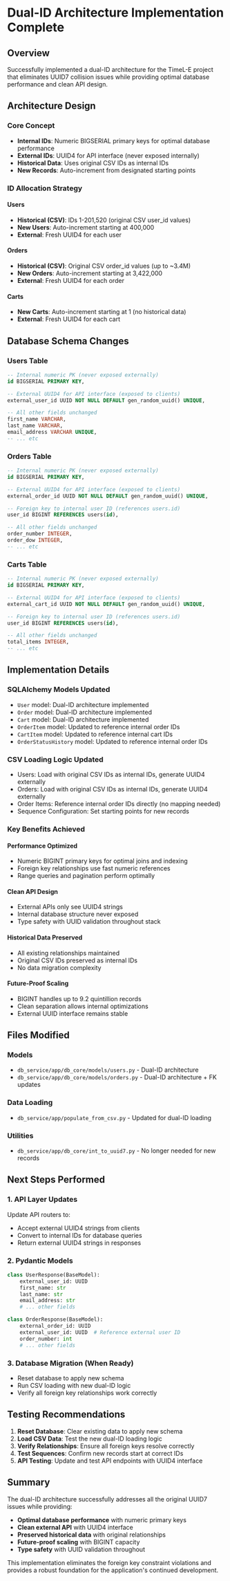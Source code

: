 # Dual-ID Architecture Implementation Complete

## Overview

Successfully implemented a dual-ID architecture for the TimeL-E project that eliminates UUID7 collision issues while providing optimal database performance and clean API design.

## Architecture Design

### Core Concept
- **Internal IDs**: Numeric BIGSERIAL primary keys for optimal database performance
- **External IDs**: UUID4 for API interface (never exposed internally)
- **Historical Data**: Uses original CSV IDs as internal IDs
- **New Records**: Auto-increment from designated starting points

### ID Allocation Strategy

#### Users
- **Historical (CSV)**: IDs 1-201,520 (original CSV user_id values)
- **New Users**: Auto-increment starting at 400,000
- **External**: Fresh UUID4 for each user

#### Orders  
- **Historical (CSV)**: Original CSV order_id values (up to ~3.4M)
- **New Orders**: Auto-increment starting at 3,422,000
- **External**: Fresh UUID4 for each order

#### Carts
- **New Carts**: Auto-increment starting at 1 (no historical data)
- **External**: Fresh UUID4 for each cart

## Database Schema Changes

### Users Table
```sql
-- Internal numeric PK (never exposed externally)
id BIGSERIAL PRIMARY KEY,

-- External UUID4 for API interface (exposed to clients)  
external_user_id UUID NOT NULL DEFAULT gen_random_uuid() UNIQUE,

-- All other fields unchanged
first_name VARCHAR,
last_name VARCHAR,
email_address VARCHAR UNIQUE,
-- ... etc
```

### Orders Table
```sql
-- Internal numeric PK (never exposed externally)
id BIGSERIAL PRIMARY KEY,

-- External UUID4 for API interface (exposed to clients)
external_order_id UUID NOT NULL DEFAULT gen_random_uuid() UNIQUE,

-- Foreign key to internal user ID (references users.id)
user_id BIGINT REFERENCES users(id),

-- All other fields unchanged
order_number INTEGER,
order_dow INTEGER,
-- ... etc
```

### Carts Table
```sql
-- Internal numeric PK (never exposed externally)
id BIGSERIAL PRIMARY KEY,

-- External UUID4 for API interface (exposed to clients)
external_cart_id UUID NOT NULL DEFAULT gen_random_uuid() UNIQUE,

-- Foreign key to internal user ID (references users.id)
user_id BIGINT REFERENCES users(id),

-- All other fields unchanged
total_items INTEGER,
-- ... etc
```

## Implementation Details

### SQLAlchemy Models Updated
-  `User` model: Dual-ID architecture implemented
-  `Order` model: Dual-ID architecture implemented  
-  `Cart` model: Dual-ID architecture implemented
-  `OrderItem` model: Updated to reference internal order IDs
-  `CartItem` model: Updated to reference internal cart IDs
-  `OrderStatusHistory` model: Updated to reference internal order IDs

### CSV Loading Logic Updated
-  Users: Load with original CSV IDs as internal IDs, generate UUID4 externally
-  Orders: Load with original CSV IDs as internal IDs, generate UUID4 externally
-  Order Items: Reference internal order IDs directly (no mapping needed)
-  Sequence Configuration: Set starting points for new records

### Key Benefits Achieved

####  Performance Optimized
- Numeric BIGINT primary keys for optimal joins and indexing
- Foreign key relationships use fast numeric references
- Range queries and pagination perform optimally

####  Clean API Design
- External APIs only see UUID4 strings
- Internal database structure never exposed
- Type safety with UUID validation throughout stack

####  Historical Data Preserved
- All existing relationships maintained
- Original CSV IDs preserved as internal IDs
- No data migration complexity

####  Future-Proof Scaling
- BIGINT handles up to 9.2 quintillion records
- Clean separation allows internal optimizations
- External UUID interface remains stable

## Files Modified

### Models
- `db_service/app/db_core/models/users.py` - Dual-ID architecture
- `db_service/app/db_core/models/orders.py` - Dual-ID architecture + FK updates

### Data Loading
- `db_service/app/populate_from_csv.py` - Updated for dual-ID loading

### Utilities
- `db_service/app/db_core/int_to_uuid7.py` - No longer needed for new records

## Next Steps Performed

### 1. API Layer Updates
Update API routers to:
- Accept external UUID4 strings from clients
- Convert to internal IDs for database queries  
- Return external UUID4 strings in responses

### 2. Pydantic Models
```python
class UserResponse(BaseModel):
    external_user_id: UUID
    first_name: str
    last_name: str
    email_address: str
    # ... other fields

class OrderResponse(BaseModel):
    external_order_id: UUID
    external_user_id: UUID  # Reference external user ID
    order_number: int
    # ... other fields
```

### 3. Database Migration (When Ready)
- Reset database to apply new schema
- Run CSV loading with new dual-ID logic
- Verify all foreign key relationships work correctly

## Testing Recommendations

1. **Reset Database**: Clear existing data to apply new schema
2. **Load CSV Data**: Test the new dual-ID loading logic
3. **Verify Relationships**: Ensure all foreign keys resolve correctly
4. **Test Sequences**: Confirm new records start at correct IDs
5. **API Testing**: Update and test API endpoints with UUID4 interface

## Summary

The dual-ID architecture successfully addresses all the original UUID7 issues while providing:
- **Optimal database performance** with numeric primary keys
- **Clean external API** with UUID4 interface
- **Preserved historical data** with original relationships
- **Future-proof scaling** with BIGINT capacity
- **Type safety** with UUID validation throughout

This implementation eliminates the foreign key constraint violations and provides a robust foundation for the application's continued development.
